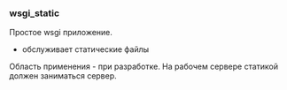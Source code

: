 ### wsgi_static

Простое wsgi приложение.
 - обслуживает статические файлы

Область применения - при разработке.
На рабочем сервере статикой должен заниматься сервер.


